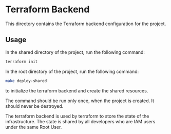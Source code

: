 # Terraform Backend

This directory contains the Terraform backend configuration for the project.

## Usage
In the shared directory of the project, run the following command:

```bash
terraform init
```

In the root directory of the project, run the following command:

```bash
make deploy-shared
```
to initialize the terraform backend and create the shared resources.

The command should be run only once, when the project is created.
It should never be destroyed.

The terraform backend is used by terraform to store the state of the infrastructure.
The state is shared by all developers who are IAM users under the same Root User.